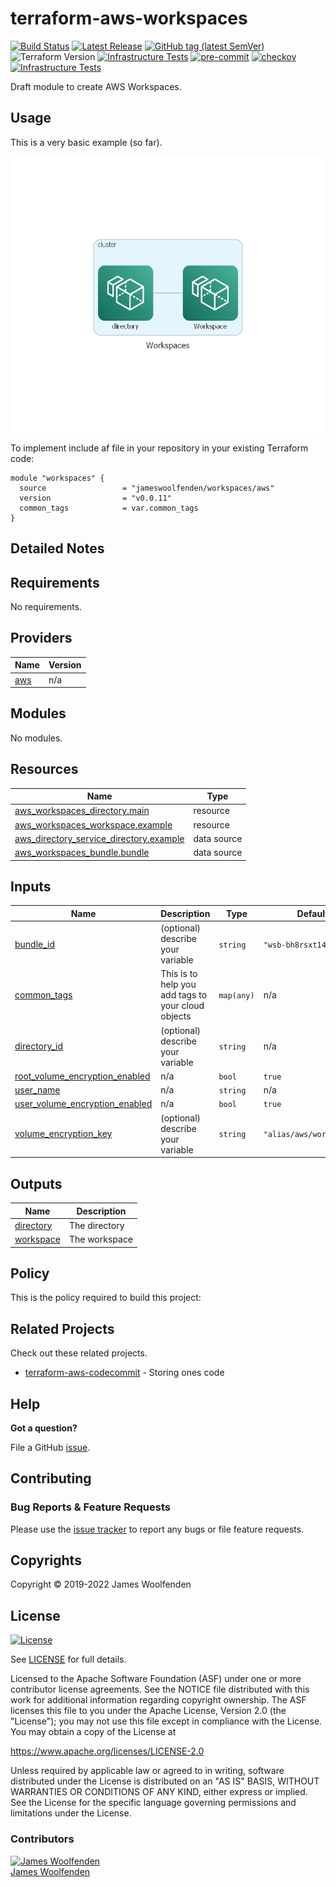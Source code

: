 # terraform-aws-workspaces

[![Build Status](https://github.com/JamesWoolfenden/terraform-aws-workspaces/workflows/Verify%20and%20Bump/badge.svg?branch=master)](https://github.com/JamesWoolfenden/terraform-aws-workspaces)
[![Latest Release](https://img.shields.io/github/release/JamesWoolfenden/terraform-aws-workspaces.svg)](https://github.com/JamesWoolfenden/terraform-aws-workspaces/releases/latest)
[![GitHub tag (latest SemVer)](https://img.shields.io/github/tag/JamesWoolfenden/terraform-aws-workspaces.svg?label=latest)](https://github.com/JamesWoolfenden/terraform-aws-workspaces/releases/latest)
![Terraform Version](https://img.shields.io/badge/tf-%3E%3D0.14.0-blue.svg)
[![Infrastructure Tests](https://www.bridgecrew.cloud/badges/github/JamesWoolfenden/terraform-aws-workspaces/cis_aws)](https://www.bridgecrew.cloud/link/badge?vcs=github&fullRepo=JamesWoolfenden%2Fterraform-aws-workspaces&benchmark=CIS+AWS+V1.2)
[![pre-commit](https://img.shields.io/badge/pre--commit-enabled-brightgreen?logo=pre-commit&logoColor=white)](https://github.com/pre-commit/pre-commit)
[![checkov](https://img.shields.io/badge/checkov-verified-brightgreen)](https://www.checkov.io/)
[![Infrastructure Tests](https://www.bridgecrew.cloud/badges/github/jameswoolfenden/terraform-aws-workspaces/general)](https://www.bridgecrew.cloud/link/badge?vcs=github&fullRepo=JamesWoolfenden%2Fterraform-aws-workspaces&benchmark=INFRASTRUCTURE+SECURITY)

Draft module to create AWS Workspaces.

## Usage

This is a very basic example (so far).

![workspaces](./diagram/workspaces.png)

To implement include af file in your repository in your existing Terraform code:

```hcl
module "workspaces" {
  source                 = "jameswoolfenden/workspaces/aws"
  version                = "v0.0.11"
  common_tags            = var.common_tags
}
```

## Detailed Notes

<!-- BEGINNING OF PRE-COMMIT-TERRAFORM DOCS HOOK -->
## Requirements

No requirements.

## Providers

| Name | Version |
|------|---------|
| <a name="provider_aws"></a> [aws](#provider\_aws) | n/a |

## Modules

No modules.

## Resources

| Name | Type |
|------|------|
| [aws_workspaces_directory.main](https://registry.terraform.io/providers/hashicorp/aws/latest/docs/resources/workspaces_directory) | resource |
| [aws_workspaces_workspace.example](https://registry.terraform.io/providers/hashicorp/aws/latest/docs/resources/workspaces_workspace) | resource |
| [aws_directory_service_directory.example](https://registry.terraform.io/providers/hashicorp/aws/latest/docs/data-sources/directory_service_directory) | data source |
| [aws_workspaces_bundle.bundle](https://registry.terraform.io/providers/hashicorp/aws/latest/docs/data-sources/workspaces_bundle) | data source |

## Inputs

| Name | Description | Type | Default | Required |
|------|-------------|------|---------|:--------:|
| <a name="input_bundle_id"></a> [bundle\_id](#input\_bundle\_id) | (optional) describe your variable | `string` | `"wsb-bh8rsxt14"` | no |
| <a name="input_common_tags"></a> [common\_tags](#input\_common\_tags) | This is to help you add tags to your cloud objects | `map(any)` | n/a | yes |
| <a name="input_directory_id"></a> [directory\_id](#input\_directory\_id) | (optional) describe your variable | `string` | n/a | yes |
| <a name="input_root_volume_encryption_enabled"></a> [root\_volume\_encryption\_enabled](#input\_root\_volume\_encryption\_enabled) | n/a | `bool` | `true` | no |
| <a name="input_user_name"></a> [user\_name](#input\_user\_name) | n/a | `string` | n/a | yes |
| <a name="input_user_volume_encryption_enabled"></a> [user\_volume\_encryption\_enabled](#input\_user\_volume\_encryption\_enabled) | n/a | `bool` | `true` | no |
| <a name="input_volume_encryption_key"></a> [volume\_encryption\_key](#input\_volume\_encryption\_key) | (optional) describe your variable | `string` | `"alias/aws/workspaces"` | no |

## Outputs

| Name | Description |
|------|-------------|
| <a name="output_directory"></a> [directory](#output\_directory) | The directory |
| <a name="output_workspace"></a> [workspace](#output\_workspace) | The workspace |
<!-- END OF PRE-COMMIT-TERRAFORM DOCS HOOK -->

## Policy

This is the policy required to build this project:

<!-- BEGINNING OF PRE-COMMIT-PIKE DOCS HOOK -->
<!-- END OF PRE-COMMIT-PIKE DOCS HOOK -->

## Related Projects

Check out these related projects.

- [terraform-aws-codecommit](https://github.com/jameswoolfenden/terraform-aws-workspaces) - Storing ones code

## Help

**Got a question?**

File a GitHub [issue](https://github.com/jameswoolfenden/terraform-aws-workspaces/issues).

## Contributing

### Bug Reports & Feature Requests

Please use the [issue tracker](https://github.com/jameswoolfenden/terraform-aws-workspaces/issues) to report any bugs or file feature requests.

## Copyrights

Copyright © 2019-2022 James Woolfenden

## License

[![License](https://img.shields.io/badge/License-Apache%202.0-blue.svg)](https://opensource.org/licenses/Apache-2.0)

See [LICENSE](LICENSE) for full details.

Licensed to the Apache Software Foundation (ASF) under one
or more contributor license agreements. See the NOTICE file
distributed with this work for additional information
regarding copyright ownership. The ASF licenses this file
to you under the Apache License, Version 2.0 (the
"License"); you may not use this file except in compliance
with the License. You may obtain a copy of the License at

<https://www.apache.org/licenses/LICENSE-2.0>

Unless required by applicable law or agreed to in writing,
software distributed under the License is distributed on an
"AS IS" BASIS, WITHOUT WARRANTIES OR CONDITIONS OF ANY
KIND, either express or implied. See the License for the
specific language governing permissions and limitations
under the License.

### Contributors

[![James Woolfenden][jameswoolfenden_avatar]][jameswoolfenden_homepage]<br/>[James Woolfenden][jameswoolfenden_homepage]

[jameswoolfenden_homepage]: https://github.com/jameswoolfenden
[jameswoolfenden_avatar]: https://github.com/jameswoolfenden.png?size=150
